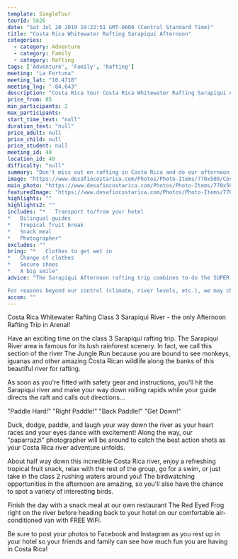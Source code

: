 ```yaml
---
template: SingleTour
tourId: 5626
date: "Sat Jul 20 2019 19:22:51 GMT-0600 (Central Standard Time)"
title: "Costa Rica Whitewater Rafting Sarapiqui Afternoon"
categories: 
  - category: Adventure
  - category: Family
  - category: Rafting
tags: ['Adventure', 'Family', 'Rafting']
meeting: "La Fortuna"
meeting_lat: "10.4718"
meeting_lng: "-84.643"
description: "Costa Rica tour Costa Rica Whitewater Rafting Sarapiqui Afternoon, id 5626"
price_from: 85
min_participants: 2
max_participants: 
start_time_text: "null"
duration_text: "null"
price_adult: null
price_child: null
price_student: null
meeting_id: 40
location_id: 40
difficulty: "null"
summary: "Don't miss out on rafting in Costa Rica and do our afternoon rafting on the exciting Sarapiqui River. You will love our Sarapiqui River that starts off with an exciting class 3 section. This afternoon rafting tour starts at 12pm, so you can sleep in and relax before hitting the river! The perfect adventure tour for you in Arenal Costa Rica!"
image: "https://www.desafiocostarica.com/Photos/Photo-Items/770x500/Costa-Rica-Whitewater-Rafting-Sarapiqui-Lower-Section-Half-Day-1497642733.jpg"
main_photo: "https://www.desafiocostarica.com/Photos/Photo-Items/770x500/Costa-Rica-Whitewater-Rafting-Sarapiqui-Lower-Section-Half-Day-1497642733.jpg"
featuredImage: "https://www.desafiocostarica.com/Photos/Photo-Items/770x500/Costa-Rica-Whitewater-Rafting-Sarapiqui-Lower-Section-Half-Day-1497642733.jpg"
highlights: ""
highlights2: ""
includes: "*   Transport to/from your hotel
*   Bilingual guides
*   Tropical fruit break
*   Snack meal
*   Photographer"
excludes: ""
bring: "*   Clothes to get wet in
*   Change of clothes
*   Secure shoes
*   A big smile"
advice: "The Sarapiqui Afternoon rafting trip combines to do the SUPER Mambo Combo with Lost Canyon Adventures Canyoning!Read more here on our Desafio Travel Blog about other rafting options.Be sure to check out our FAQs for Rafting in Costa RicaHave a look at our Adventure Waiver if you have questions about our adventure tour policies.Rafting involves inherent risk and you should be in good phyisical condition with no prior injury or medical condition such as asthma, heart issues, pregnancy, etc.We sell dry bags and Chum sunglass holders, river shoes and commemorative souvenir Rio Sarapiqui t-shirts at our office in our EGO Store in case you need any last-minute supplies.

For reasons beyond our control (climate, river levels, etc.), we may change to a more-suitable tour with an equal or similar adventure-appeal or offer other tour options. We reserve the right to cancel a trip due to unfavorable conditions and will only run a tour according to our company policies. Full refund is given if (on rare occasion) no tour is run. NOTE: We have an extra transport charge for hotels outside of our normal pick-up zone."
accom: ""
---
```

Costa Rica Whitewater Rafting Class 3 Sarapiqui River - the only Afternoon Rafting Trip in Arenal!

Have an exciting time on the class 3 Sarapiqui rafting trip. The Sarapiqui River area is famous for its lush rainforest scenery. In fact, we call this section of the river The Jungle Run because you are bound to see monkeys, iguanas and other amazing Costa Rican wildlife along the banks of this beautiful river for rafting.

As soon as you're fitted with safety gear and instructions, you'll hit the Sarapiqui river and make your way down rolling rapids while your guide directs the raft and calls out directions...

"Paddle Hard!" "Right Paddle!" "Back Paddle!" "Get Down!"

Duck, dodge, paddle, and laugh your way down the river as your heart races and your eyes dance with excitement! Along the way, our "paparrazzi" photographer will be around to catch the best action shots as your Costa Rica river adventure unfolds.

About half way down this incredible Costa Rica river, enjoy a refreshing tropical fruit snack, relax with the rest of the group, go for a swim, or just take in the class 2 rushing waters around you! The birdwatching opportunities in the afternoon are amazing, so you'll also have the chance to spot a variety of interesting birds.

Finish the day with a snack meal at our own restaurant The Red Eyed Frog right on the river before heading back to your hotel on our comfortable air-conditioned van with FREE WiFi.

Be sure to post your photos to Facebook and Instagram as you rest up in your hotel so your friends and family can see how much fun you are having in Costa Rica!
